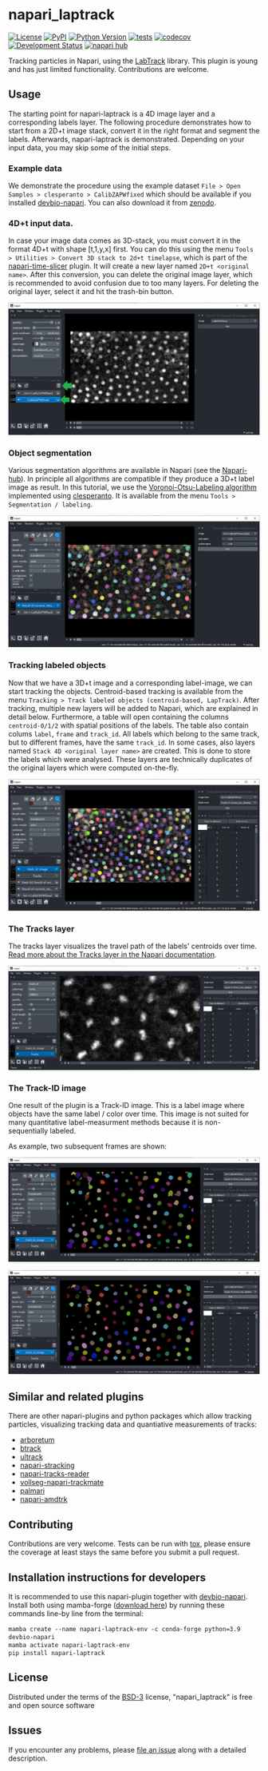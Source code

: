 # napari_laptrack

[![License](https://img.shields.io/pypi/l/napari_laptrack.svg?color=green)](https://github.com/haesleinhuepf/napari_laptrack/raw/master/LICENSE)
[![PyPI](https://img.shields.io/pypi/v/napari_laptrack.svg?color=green)](https://pypi.org/project/napari_laptrack)
[![Python Version](https://img.shields.io/pypi/pyversions/napari_laptrack.svg?color=green)](https://python.org)
[![tests](https://github.com/haesleinhuepf/napari_laptrack/workflows/tests/badge.svg)](https://github.com/haesleinhuepf/napari_laptrack/actions)
[![codecov](https://codecov.io/gh/haesleinhuepf/napari_laptrack/branch/master/graph/badge.svg)](https://codecov.io/gh/haesleinhuepf/napari_laptrack)
[![Development Status](https://img.shields.io/pypi/status/napari_laptrack.svg)](https://en.wikipedia.org/wiki/Software_release_life_cycle#Alpha)
[![napari hub](https://img.shields.io/endpoint?url=https://api.napari-hub.org/shields/napari_laptrack)](https://napari-hub.org/plugins/napari_laptrack)

Tracking particles in Napari, using the [LabTrack](https://laptrack.readthedocs.io/en/latest/usage.html) library.
This plugin is young and has just limited functionality. Contributions are welcome.

## Usage

The starting point for napari-laptrack is a 4D image layer and a corresponding labels layer. 
The following procedure demonstrates how to start from a 2D+t image stack, convert it in the right format and segment the labels.
Afterwards, napari-laptrack is demonstrated. Depending on your input data, you may skip some of the initial steps.

### Example data

We demonstrate the procedure using the example dataset `File > Open Samples > clesperanto > CalibZAPWfixed` which should be available if you installed [devbio-napari](https://github.com/haesleinhuepf/devbio-napari). 
You can also download it from [zenodo](https://zenodo.org/record/5090508#.ZDQZ9nZBxaQ).

### 4D+t input data.

In case your image data comes as 3D-stack, you must convert it in the format 4D+t with shape [t,1,y,x] first. 
You can do this using the menu `Tools > Utilities > Convert 3D stack to 2d+t timelapse`, which is part of the [napari-time-slicer](https://www.napari-hub.org/plugins/napari-time-slicer) plugin. 
It will create a new layer named `2D+t <original name>`. After this conversion, you can delete the original image layer, which is recommended to avoid confusion due to too many layers. 
For deleting the original layer, select it and hit the trash-bin button.

![img.png](docs/convert2d_t.png)

### Object segmentation

Various segmentation algorithms are available in Napari (see the [Napari-hub](https://www.napari-hub.org/?search=segmentation&sort=relevance&page=1)). 
In principle all algorithms are compatible if they produce a 3D+t label image as result.
In this tutorial, we use the [Voronoi-Otsu-Labeling algorithm](https://haesleinhuepf.github.io/BioImageAnalysisNotebooks/20_image_segmentation/11_voronoi_otsu_labeling.html) implemented using [clesperanto](https://github.com/clEsperanto/pyclesperanto_prototype). 
It is available from the menu `Tools > Segmentation / labeling`.

![img.png](docs/labeling_vol.png)

### Tracking labeled objects

Now that we have a 3D+t image and a corresponding label-image, we can start tracking the objects. 
Centroid-based tracking is available from the menu `Tracking > Track labeled objects (centroid-based, LapTrack)`.
After tracking, multiple new layers will be added to Napari, which are explained in detail below. 
Furthermore, a table will open containing the columns `centroid-0/1/2` with spatial positions of the labels. 
The table also contain colums `label`, `frame` and `track_id`. 
All labels which belong to the same track, but to different frames, have the same `track_id`. 
In some cases, also layers named `Stack 4D <original layer name>` are created. This is done to store the labels which were analysed. These layers are technically duplicates of the original layers which were computed on-the-fly.

![img.png](docs/result.png)

### The Tracks layer

The tracks layer visualizes the travel path of the labels' centroids over time. [Read more about the Tracks layer in the Napari documentation](https://napari.org/stable/howtos/layers/tracks.html).

![img.png](docs/tracks_layer.png)

### The Track-ID image
One result of the plugin is a Track-ID image. This is a label image where objects have the same label / color over time. 
This image is not suited for many quantitative label-measurment methods because it is non-sequentially labeled.

As example, two subsequent frames are shown:

![img.png](docs/track_id_image_0.png)

![img.png](docs/track_id_image_1.png)

## Similar and related plugins

There are other napari-plugins and python packages which allow tracking particles, visualizing tracking data and quantiative measurements of tracks:
* [arboretum](https://github.com/lowe-lab-ucl/arboretum)
* [btrack](https://github.com/quantumjot/btrack)
* [ultrack](https://github.com/royerlab/ultrack)
* [napari-stracking](https://www.napari-hub.org/plugins/napari-stracking)
* [napari-tracks-reader](https://www.napari-hub.org/plugins/napari-tracks-reader)
* [vollseg-napari-trackmate](https://www.napari-hub.org/plugins/vollseg-napari-trackmate)
* [palmari](https://www.napari-hub.org/plugins/palmari)
* [napari-amdtrk](https://www.napari-hub.org/plugins/napari-amdtrk)


## Contributing

Contributions are very welcome. Tests can be run with [tox], please ensure
the coverage at least stays the same before you submit a pull request.

## Installation instructions for developers

It is recommended to use this napari-plugin together with [devbio-napari](https://github.com/haesleinhuepf/devbio-napari).
Install both using mamba-forge ([download here](https://github.com/conda-forge/miniforge#mambaforge)) by running these commands line-by line from the terminal:

```
mamba create --name napari-laptrack-env -c conda-forge python=3.9 devbio-napari
mamba activate napari-laptrack-env
pip install napari-laptrack
```

## License

Distributed under the terms of the [BSD-3] license,
"napari_laptrack" is free and open source software

## Issues

If you encounter any problems, please [file an issue] along with a detailed description.

[napari]: https://github.com/napari/napari
[Cookiecutter]: https://github.com/audreyr/cookiecutter
[@napari]: https://github.com/napari
[MIT]: http://opensource.org/licenses/MIT
[BSD-3]: http://opensource.org/licenses/BSD-3-Clause
[GNU GPL v3.0]: http://www.gnu.org/licenses/gpl-3.0.txt
[GNU LGPL v3.0]: http://www.gnu.org/licenses/lgpl-3.0.txt
[Apache Software License 2.0]: http://www.apache.org/licenses/LICENSE-2.0
[Mozilla Public License 2.0]: https://www.mozilla.org/media/MPL/2.0/index.txt
[cookiecutter-napari-plugin]: https://github.com/haesleinhuepf/cookiecutter-napari-assistant-plugin
[file an issue]: https://github.com/haesleinhuepf/napari_laptrack/issues
[napari]: https://github.com/napari/napari
[tox]: https://tox.readthedocs.io/en/latest/
[pip]: https://pypi.org/project/pip/
[PyPI]: https://pypi.org/
